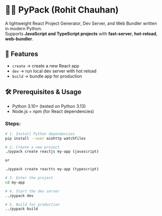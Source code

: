 # 🐍🔥 PyPack (Rohit Chauhan)

A lightweight React Project Generator, Dev Server, and Web Bundler written in modern Python.  
Supports **JavaScript and TypeScript projects** with **fast-server**, **hot-reload**, **web-bundler**.  

## 🚀 Features
- `create` → create a new React app  
- `dev` → run local dev server with hot reload  
- `build` → bundle app for production  

## 🛠 Prerequisites & Usage

- Python 3.10+ (tested on Python 3.13)  
- Node.js + npm (for React dependencies) 

### Steps:

```bash
# 1. Install Python dependencies
pip install --user aiohttp watchfiles

# 2. Create a new project
./pypack create reactjs my-app (javascript)

or 

./pypack create reactts my-app (typescript)

# 3. Enter the project
cd my-app

# 4. Start the dev server
../pypack dev

# 5. Build for production
../pypack build
